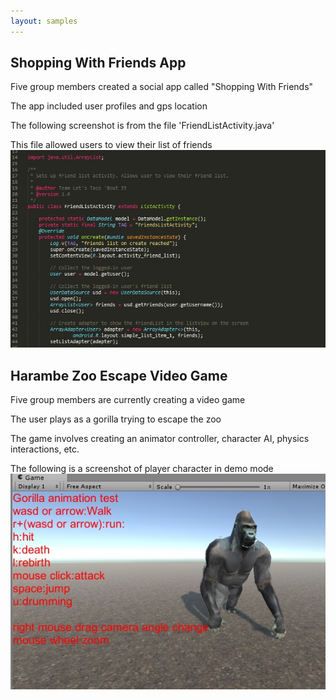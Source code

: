 ```yaml
---
layout: samples
---
```


## [](#header-2)Shopping With Friends App

Five group members created a social app called "Shopping With Friends"

The app included user profiles and gps location

The following screenshot is from the file 'FriendListActivity.java'

This file allowed users to view their list of friends
![Friend List Activity - Shopping With Friends](friendlistactivity.jpg)



## [](#header-2)Harambe Zoo Escape Video Game

Five group members are currently creating a video game

The user plays as a gorilla trying to escape the zoo

The game involves creating an animator controller, character AI, physics interactions, etc.

The following is a screenshot of player character in demo mode
![Harambe](harambe.jpg)
